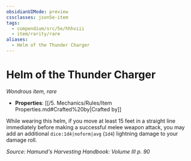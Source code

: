 ```yaml
---
obsidianUIMode: preview
cssclasses: json5e-item
tags:
  - compendium/src/5e/hhhviii
  - item/rarity/rare
aliases:
  - Helm of the Thunder Charger
---
```

# Helm of the Thunder Charger
*Wondrous item, rare*  

- **Properties**: [[/5. Mechanics/Rules/Item Properties.md#Crafted%20by\|Crafted by]]

While wearing this helm, if you move at least 15 feet in a straight line immediately before making a successful melee weapon attack, you may add an additional `dice:1d4|noform|avg` (`1d4`) lightning damage to your damage roll.

*Source: Hamund's Harvesting Handbook: Volume III p. 90*
